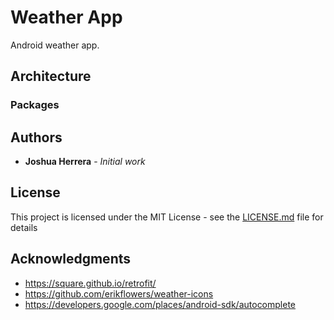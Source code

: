 # Weather App

Android weather app.

## Architecture



### Packages


## Authors

* **Joshua Herrera** - *Initial work*

## License

This project is licensed under the MIT License - see the [LICENSE.md](LICENSE.md) file for details

## Acknowledgments

* https://square.github.io/retrofit/
* https://github.com/erikflowers/weather-icons
* https://developers.google.com/places/android-sdk/autocomplete
